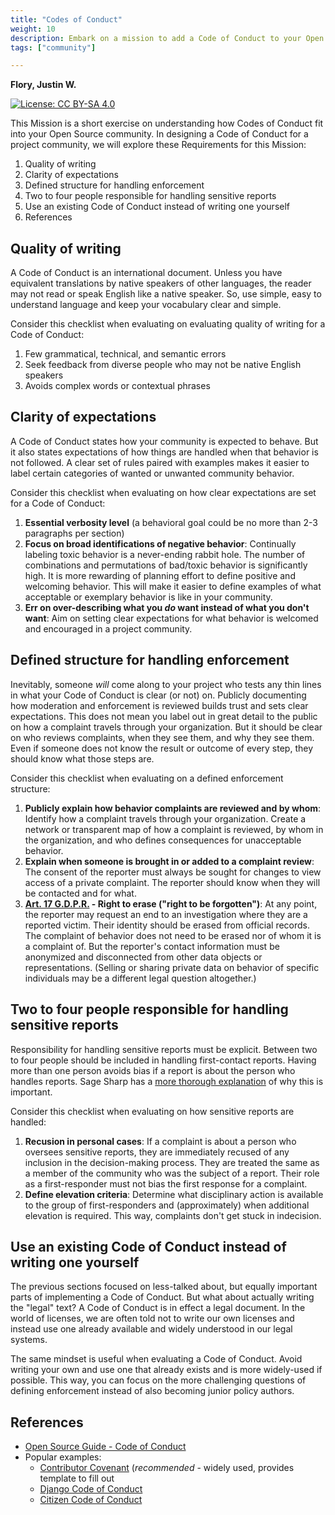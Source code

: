 ```yaml
---
title: "Codes of Conduct"
weight: 10
description: Embark on a mission to add a Code of Conduct to your Open Source community.
tags: ["community"]

---
```


**Flory, Justin W.**

[![License: CC BY-SA 4.0](https://img.shields.io/badge/License-CC%20BY--SA%204.0-lightgrey.svg)](https://creativecommons.org/licenses/by-sa/4.0/)

This Mission is a short exercise on understanding how Codes of Conduct fit into your Open Source community.
In designing a Code of Conduct for a project community, we will explore these Requirements for this Mission:

1. Quality of writing
1. Clarity of expectations
1. Defined structure for handling enforcement
1. Two to four people responsible for handling sensitive reports
1. Use an existing Code of Conduct instead of writing one yourself
1. References


## Quality of writing

A Code of Conduct is an international document.
Unless you have equivalent translations by native speakers of other languages, the reader may not read or speak English like a native speaker.
So, use simple, easy to understand language and keep your vocabulary clear and simple.

Consider this checklist when evaluating on evaluating quality of writing for a Code of Conduct:

1. Few grammatical, technical, and semantic errors
1. Seek feedback from diverse people who may not be native English speakers
1. Avoids complex words or contextual phrases


## Clarity of expectations

A Code of Conduct states how your community is expected to behave.
But it also states expectations of how things are handled when that behavior is not followed.
A clear set of rules paired with examples makes it easier to label certain categories of wanted or unwanted community behavior.

Consider this checklist when evaluating on how clear expectations are set for a Code of Conduct:

1. **Essential verbosity level**
   (a behavioral goal could be no more than 2-3 paragraphs per section)
1. **Focus on broad identifications of negative behavior**:
   Continually labeling toxic behavior is a never-ending rabbit hole.
   The number of combinations and permutations of bad/toxic behavior is significantly high.
   It is more rewarding of planning effort to define positive and welcoming behavior.
   This will make it easier to define examples of what acceptable or exemplary behavior is like in your community.
1. **Err on over-describing what you _do_ want instead of what you don't want**:
   Aim on setting clear expectations for what behavior is welcomed and encouraged in a project community.


## Defined structure for handling enforcement

Inevitably, someone _will_ come along to your project who tests any thin lines in what your Code of Conduct is clear (or not) on.
Publicly documenting how moderation and enforcement is reviewed builds trust and sets clear expectations.
This does not mean you label out in great detail to the public on how a complaint travels through your organization.
But it should be clear on who reviews complaints, when they see them, and why they see them.
Even if someone does not know the result or outcome of every step, they should know what those steps are.

Consider this checklist when evaluating on a defined enforcement structure:

1. **Publicly explain how behavior complaints are reviewed and by whom**:
   Identify how a complaint travels through your organization.
   Create a network or transparent map of how a complaint is reviewed, by whom in the organization, and who defines consequences for unacceptable behavior.
1. **Explain when someone is brought in or added to a complaint review**:
   The consent of the reporter must always be sought for changes to view access of a private complaint.
   The reporter should know when they will be contacted and for what.
1. **[Art. 17 G.D.P.R.](https://gdpr-info.eu/art-17-gdpr/) - Right to erase ("right to be forgotten")**:
   At any point, the reporter may request an end to an investigation where they are a reported victim.
   Their identity should be erased from official records.
   The complaint of behavior does not need to be erased nor of whom it is a complaint of.
   But the reporter's contact information must be anonymized and disconnected from other data objects or representations.
   (Selling or sharing private data on behavior of specific individuals may be a different legal question altogether.)


## Two to four people responsible for handling sensitive reports

Responsibility for handling sensitive reports must be explicit.
Between two to four people should be included in handling first-contact reports.
Having more than one person avoids bias if a report is about the person who handles reports.
Sage Sharp has a [more thorough explanation](https://otter.technology/blog/2019/05/23/why-train-multiple-code-of-conduct-enforcers/) of why this is important.

Consider this checklist when evaluating on how sensitive reports are handled:

1. **Recusion in personal cases**:
   If a complaint is about a person who oversees sensitive reports, they are immediately recused of any inclusion in the decision-making process.
   They are treated the same as a member of the community who was the subject of a report.
   Their role as a first-responder must not bias the first response for a complaint.
1. **Define elevation criteria**:
   Determine what disciplinary action is available to the group of first-responders and (approximately) when additional elevation is required.
   This way, complaints don't get stuck in indecision.


## Use an existing Code of Conduct instead of writing one yourself

The previous sections focused on less-talked about, but equally important parts of implementing a Code of Conduct.
But what about actually writing the "legal" text?
A Code of Conduct is in effect a legal document.
In the world of licenses, we are often told not to write our own licenses and instead use one already available and widely understood in our legal systems.

The same mindset is useful when evaluating a Code of Conduct.
Avoid writing your own and use one that already exists and is more widely-used if possible.
This way, you can focus on the more challenging questions of defining enforcement instead of also becoming junior policy authors.


## References

* [Open Source Guide - Code of Conduct](https://opensource.guide/code-of-conduct/ "Your Code of Conduct")
* Popular examples:
    * [Contributor Covenant](https://www.contributor-covenant.org/) (_recommended_ - widely used, provides template to fill out
    * [Django Code of Conduct](https://www.djangoproject.com/conduct/)
    * [Citizen Code of Conduct](https://citizencodeofconduct.org/)
